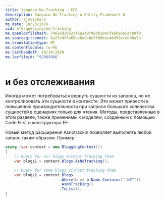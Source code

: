 ```yaml
---
title: Запросы No-Tracking — EF6
description: Запросы No-Tracking в Entity Framework 6
author: ajcvickers
ms.date: 10/23/2016
uid: ef6/querying/no-tracking
ms.openlocfilehash: 74826d3052cf6a249796db2845fa6b96e5ecb8f9
ms.sourcegitcommit: 0a25c03fa65ae6e0e0e3f66bac48d59eceb96a5a
ms.translationtype: MT
ms.contentlocale: ru-RU
ms.lasthandoff: 10/14/2020
ms.locfileid: "92065866"
---
```

# <a name="no-tracking-queries"></a>и без отслеживания
Иногда может потребоваться вернуть сущности из запроса, но не контролировать эти сущности в контексте. Это может привести к повышению производительности при запросе большого количества сущностей в сценариях только для чтения. Методы, представленные в этом разделе, также применимы к моделям, созданным с помощью Code First и конструктора EF.  

Новый метод расширения Asnotrackin позволяет выполнять любой запрос таким образом. Пример:  

``` csharp
using (var context = new BloggingContext())
{
    // Query for all blogs without tracking them
    var blogs1 = context.Blogs.AsNoTracking();

    // Query for some blogs without tracking them
    var blogs2 = context.Blogs
                        .Where(b => b.Name.Contains(".NET"))
                        .AsNoTracking()
                        .ToList();
}
```  
